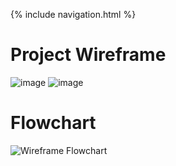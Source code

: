 {% include navigation.html %}

# Project Wireframe
![image](https://user-images.githubusercontent.com/89221238/157950756-34b3a1a0-edb9-4ca9-8305-ad2c6826b083.png)
![image](https://user-images.githubusercontent.com/89221238/157950909-c448df25-24e4-4b4a-aeaf-548d7cbbf3cd.png)

# Flowchart
![**Wireframe Flowchart**](https://user-images.githubusercontent.com/89221238/157815788-67150847-9d7d-43a4-b94d-64b914f787cf.png)
